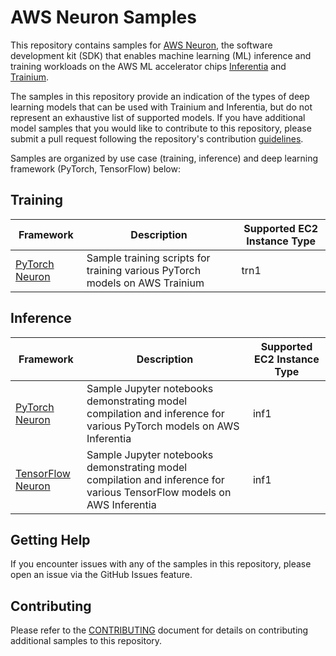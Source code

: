 # AWS Neuron Samples

This repository contains samples for [AWS Neuron](https://aws.amazon.com/machine-learning/neuron/), the software development kit (SDK) that enables machine learning (ML) inference and training workloads on the AWS ML accelerator chips [Inferentia](https://aws.amazon.com/machine-learning/inferentia/) and [Trainium](https://aws.amazon.com/machine-learning/trainium/).

The samples in this repository provide an indication of the types of deep learning models that can be used with Trainium and Inferentia, but do not represent an exhaustive list of supported models. If you have additional model samples that you would like to contribute to this repository, please submit a pull request following the repository's contribution [guidelines](CONTRIBUTING.md).

Samples are organized by use case (training, inference) and deep learning framework (PyTorch, TensorFlow) below:

## Training

| Framework | Description | Supported EC2 Instance Type |
| --- | --- | --- |
| [PyTorch Neuron](torch-neuronx) | Sample training scripts for training various PyTorch models on AWS Trainium | trn1 |

## Inference

| Framework | Description | Supported EC2 Instance Type |
| --- | --- | --- |
| [PyTorch Neuron](torch-neuron) | Sample Jupyter notebooks demonstrating model compilation and inference for various PyTorch models on AWS Inferentia | inf1 |
| [TensorFlow Neuron](tensorflow-neuron) | Sample Jupyter notebooks demonstrating model compilation and inference for various TensorFlow models on AWS Inferentia | inf1 |

## Getting Help

If you encounter issues with any of the samples in this repository, please open an issue via the GitHub Issues feature.

## Contributing

Please refer to the [CONTRIBUTING](CONTRIBUTING.md) document for details on contributing additional samples to this repository.
